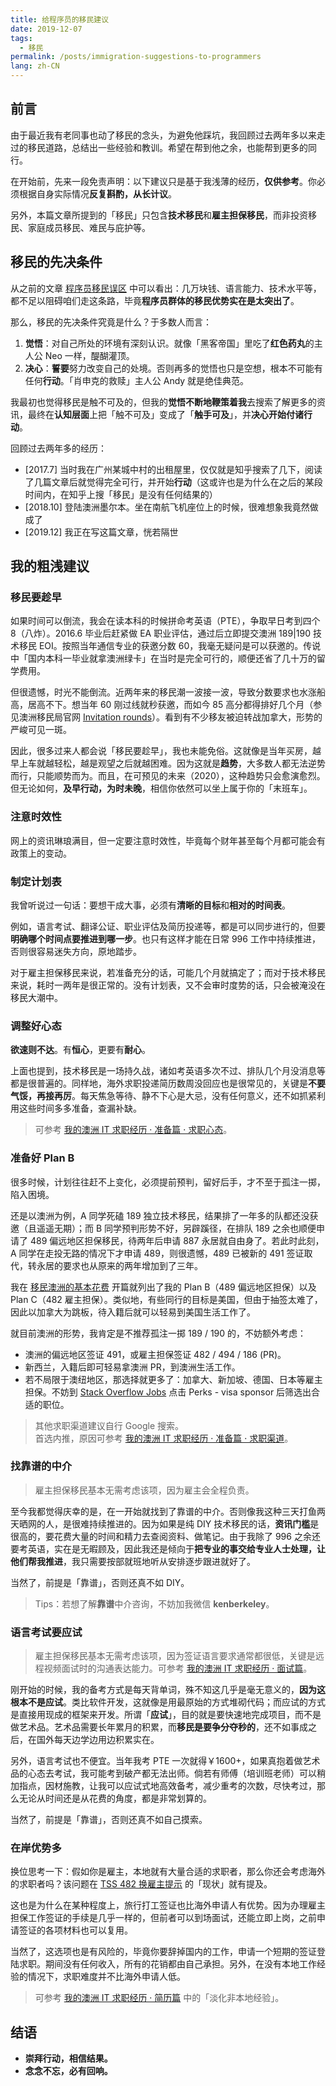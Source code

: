 ```yaml
---
title: 给程序员的移民建议
date: 2019-12-07
tags:
  - 移民
permalink: /posts/immigration-suggestions-to-programmers
lang: zh-CN
---
```


## 前言

由于最近我有老同事也动了移民的念头，为避免他踩坑，我回顾过去两年多以来走过的移民道路，总结出一些经验和教训。希望在帮到他之余，也能帮到更多的同行。

在开始前，先来一段免责声明：以下建议只是基于我浅薄的经历，**仅供参考**。你必须根据自身实际情况**反复斟酌，从长计议**。

另外，本篇文章所提到的「移民」只包含**技术移民**和**雇主担保移民**，而非投资移民、家庭成员移民、难民与庇护等。

## 移民的先决条件

从之前的文章 [程序员移民误区](../programmer-immigration-misconceptions/index.md) 中可以看出：几万块钱、语言能力、技术水平等，都不足以阻碍咱们走这条路，毕竟**程序员群体的移民优势实在是太突出了**。

那么，移民的先决条件究竟是什么？于多数人而言：

1. **觉悟**：对自己所处的环境有深刻认识。就像「黑客帝国」里吃了**红色药丸**的主人公 Neo 一样，醍醐灌顶。
2. **决心**：**誓要**努力改变自己的处境。否则再多的觉悟也只是空想，根本不可能有任何**行动**。「肖申克的救赎」主人公 Andy 就是绝佳典范。

我最初也觉得移民是触不可及的，但我的**觉悟不断地鞭策着我**去搜索了解更多的资讯，最终在**认知层面**上把「触不可及」变成了「**触手可及**」，并**决心开始付诸行动**。

回顾过去两年多的经历：

* [2017.7] 当时我在广州某城中村的出租屋里，仅仅就是知乎搜索了几下，阅读了几篇文章后就觉得完全可行，并开始**行动**（这或许也是为什么在之后的某段时间内，在知乎上搜「移民」是没有任何结果的）
* [2018.10] 登陆澳洲墨尔本。坐在南航飞机座位上的时候，很难想象我竟然做成了
* [2019.12] 我正在写这篇文章，恍若隔世

## 我的粗浅建议

### 移民要趁早

如果时间可以倒流，我会在读本科的时候拼命考英语（PTE），争取早日考到四个 8（八炸）。2016.6 毕业后赶紧做 EA 职业评估，通过后立即提交澳洲 189|190 技术移民 EOI。按照当年通信专业的获邀分数 60，我毫无疑问是可以获邀的。传说中「国内本科一毕业就拿澳洲绿卡」在当时是完全可行的，顺便还省了几十万的留学费用。

但很遗憾，时光不能倒流。近两年来的移民潮一波接一波，导致分数要求也水涨船高，居高不下。想当年 60 刚过线就秒获邀，而如今 85 高分都得排好几个月（参见澳洲移民局官网 [Invitation rounds](https://immi.homeaffairs.gov.au/visas/working-in-australia/skillselect/invitation-rounds)）。看到有不少移友被迫转战加拿大，形势的严峻可见一斑。

因此，很多过来人都会说「移民要趁早」，我也未能免俗。这就像是当年买房，越早上车就越轻松，越是观望之后就越困难。因为这就是**趋势**，大多数人都无法逆势而行，只能顺势而为。而且，在可预见的未来（2020），这种趋势只会愈演愈烈。但无论如何，**及早行动，为时未晚**，相信你依然可以坐上属于你的「末班车」。

### 注意时效性

网上的资讯琳琅满目，但一定要注意时效性，毕竟每个财年甚至每个月都可能会有政策上的变动。

### 制定计划表

我曾听说过一句话：要想干成大事，必须有**清晰的目标**和**相对的时间表**。

例如，语言考试、翻译公证、职业评估及简历投递等，都是可以同步进行的，但要**明确哪个时间点要推进到哪一步**。也只有这样才能在日常 996 工作中持续推进，否则很容易迷失方向，原地踏步。

对于雇主担保移民来说，若准备充分的话，可能几个月就搞定了；而对于技术移民来说，耗时一两年是很正常的。没有计划表，又不会审时度势的话，只会被淹没在移民大潮中。

### 调整好心态

**欲速则不达**。有**恒心**，更要有**耐心**。

上面也提到，技术移民是一场持久战，诸如考英语多次不过、排队几个月没消息等都是很普遍的。同样地，海外求职投递简历数周没回应也是很常见的，关键是**不要气馁，再接再厉**。每天焦急等待、静不下心是大忌，没有任何意义，还不如抓紧利用这些时间多多准备，查漏补缺。

> 可参考 [我的澳洲 IT 求职经历 · 准备篇 · 求职心态](../my-it-job-hunting-experience-in-australia/1-preparation/1-mentality.md)。

### 准备好 Plan B

很多时候，计划往往赶不上变化，必须提前预判，留好后手，才不至于孤注一掷，陷入困境。

还是以澳洲为例，A 同学死磕 189 独立技术移民，结果排了一年多的队都还没获邀（且遥遥无期）；而 B 同学预判形势不好，另辟蹊径，在排队 189 之余也顺便申请了 489 偏远地区担保移民，待两年后申请 887 永居就自由身了。若此时此刻，A 同学在走投无路的情况下才申请 489，则很遗憾，489 已被新的 491 签证取代，转永居的要求也从原来的两年增加到了三年。

我在 [移民澳洲的基本花费](../basic-costs-of-immigration-to-australia/index.md) 开篇就列出了我的 Plan B（489 偏远地区担保）以及 Plan C（482 雇主担保）。类似地，有些同行的目标是美国，但由于抽签太难了，因此以加拿大为跳板，待入籍后就可以轻易到美国生活工作了。

就目前澳洲的形势，我肯定是不推荐孤注一掷 189 / 190 的，不妨额外考虑：

* 澳洲的偏远地区签证 491，或雇主担保签证 482 / 494 / 186 (PR)。
* 新西兰，入籍后即可轻易拿澳洲 PR，到澳洲生活工作。
* 若不局限于澳纽地区，那选择就更多了：加拿大、新加坡、德国、日本等雇主担保。不妨到 [Stack Overflow Jobs](https://stackoverflow.com/jobs) 点击 Perks - visa sponsor 后筛选出合适的职位。

> 其他求职渠道建议自行 Google 搜索。  
> 首选内推，原因可参考 [我的澳洲 IT 求职经历 · 准备篇 · 求职渠道](../my-it-job-hunting-experience-in-australia/1-preparation/4-job-seek-channels.md)。

### 找靠谱的中介

> 雇主担保移民基本无需考虑该项，因为雇主会全程负责。

至今我都觉得庆幸的是，在一开始就找到了靠谱的中介。否则像我这种三天打鱼两天晒网的人，是很难持续推进的。因为如果是纯 DIY 技术移民的话，**资讯门槛**是很高的，要花费大量的时间和精力去查阅资料、做笔记。由于我除了 996 之余还要考英语，实在是无暇顾及，因此我还是倾向于**把专业的事交给专业人士处理，让他们帮我推进**，我只需要按部就班地听从安排逐步跟进就好了。

当然了，前提是「靠谱」，否则还真不如 DIY。

> Tips：若想了解**靠谱**中介咨询，不妨加我微信 **kenberkeley**。

### 语言考试要应试

> 雇主担保移民基本无需考虑该项，因为签证语言要求通常都很低，关键是远程视频面试时的沟通表达能力。可参考 [我的澳洲 IT 求职经历 · 面试篇](../my-it-job-hunting-experience-in-australia/3-interviews/index.md)。

刚开始的时候，我的备考方式是每天背单词，殊不知这几乎是毫无意义的，**因为这根本不是应试**。类比软件开发，这就像是用最原始的方式堆砌代码；而应试的方式是直接用现成的框架来开发。所谓「**应试**」，目的就是要快速地完成项目，而不是做艺术品。艺术品需要长年累月的积累，而**移民是要争分夺秒的**，还不如事成之后，在国外每天边学边用边积累实在。

另外，语言考试也不便宜。当年我考 PTE 一次就得￥1600+，如果真抱着做艺术品的心态去考试，我可能考到破产都无法出师。倘若有师傅（培训班老师）可以稍加指点，因材施教，让我可以应试式地高效备考，减少重考的次数，尽快考过，那么无论从时间还是从花费的角度，都是非常划算的。

当然了，前提是「靠谱」，否则还真不如自己摸索。

### 在岸优势多

换位思考一下：假如你是雇主，本地就有大量合适的求职者，那么你还会考虑海外的求职者吗？该问题在 [TSS 482 换雇主提示](../tss-482-change-employer-tips/index.md) 的「现状」就有提及。

这也是为什么在某种程度上，旅行打工签证也比海外申请人有优势。因为办理雇主担保工作签证的手续是几乎一样的，但前者可以到场面试，还能立即上岗，之前申请签证的各项材料也可以复用。

当然了，这选项也是有风险的，毕竟你要辞掉国内的工作，申请一个短期的签证登陆求职。期间没有任何收入，所有的花销都由自己承担。另外，在没有本地工作经验的情况下，求职难度并不比海外申请人低。

> 可参考 [我的澳洲 IT 求职经历 · 简历篇](../my-it-job-hunting-experience-in-australia/2-resume/index.md) 中的「淡化非本地经验」。

## 结语

* **崇拜行动，相信结果。**
* **念念不忘，必有回响。**
